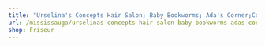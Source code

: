 ```yaml
---
title: "Urselina's Concepts Hair Salon; Baby Bookworms; Ada's Corner;Coco Vanilla Spa; Concepts"
url: /mississauga/urselinas-concepts-hair-salon-baby-bookworms-adas-corner-coco-vanilla-spa-concepts/
shop: Friseur
---
```

